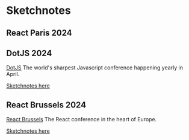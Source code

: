 # Sketchnotes

## React Paris 2024

## DotJS 2024

[DotJS](https://www.dotjs.io/) The world's sharpest Javascript conference happening yearly in April.

[Sketchnotes here](./dotJS%202024/)

## React Brussels 2024

[React Brussels](https://www.react.brussels/) The React conference in the heart of Europe.

[Sketchnotes here](./React%Bussels%202024/)
